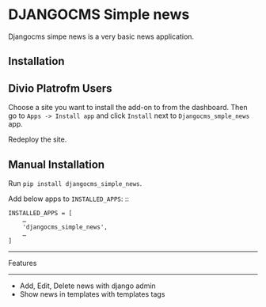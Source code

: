 DJANGOCMS Simple news
===============

Djangocms simpe news is a very basic news application.

Installation
--------------------

Divio Platrofm Users
---------------------

Choose a site you want to install the add-on to from the dashboard. Then go to ``Apps -> Install app`` and click ``Install`` next to ``Djangocms_smple_news`` app.

Redeploy the site.

Manual Installation
--------------------

Run ``pip install djangocms_simple_news``.

Add below apps to ``INSTALLED_APPS``: ::

    INSTALLED_APPS = [
        …
        'djangocms_simple_news',
        …
    ]

********
Features
********

* Add, Edit, Delete news with django admin
* Show news in templates with templates tags
